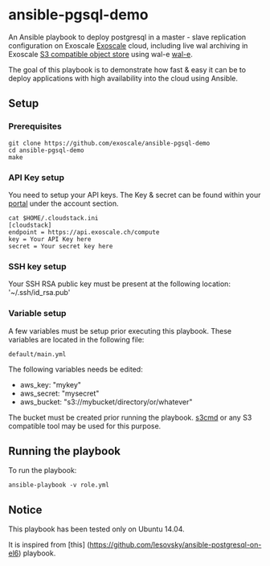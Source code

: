 # ansible-pgsql-demo

An Ansible playbook to deploy postgresql in a master - slave replication configuration on Exoscale [Exoscale](https://exoscale.ch/) cloud, including live wal archiving in Exoscale [S3 compatible object store](https://www.exoscale.ch/open-cloud/storage/) using wal-e [wal-e](https://github.com/wal-e/wal-e).

The goal of this playbook is to demonstrate how fast & easy it can be to deploy applications with high availability into the cloud using Ansible.

## Setup

### Prerequisites

```
git clone https://github.com/exoscale/ansible-pgsql-demo
cd ansible-pgsql-demo
make
```

### API Key setup

You need to setup your API keys. The Key & secret can be found within your [portal](https://portal.exoscale.ch) under the account section.

```
cat $HOME/.cloudstack.ini
[cloudstack]
endpoint = https://api.exoscale.ch/compute
key = Your API Key here
secret = Your secret key here
```

### SSH key setup

Your SSH RSA public key must be present at the following location: '~/.ssh/id_rsa.pub'

### Variable setup

A few variables must be setup prior executing this playbook. These variables are located in the following file:

```
default/main.yml
```

The following variables needs be edited:

* aws_key: "mykey"
* aws_secret: "mysecret"
* aws_bucket: "s3://mybucket/directory/or/whatever"

The bucket must be created prior running the playbook. [s3cmd](http://s3tools.org/s3cmd) or any S3 compatible tool may be used for this purpose.

## Running the playbook 

To run the playbook:

```
ansible-playbook -v role.yml 
```

## Notice

This playbook has been tested only on Ubuntu 14.04.

It is inspired from [this] (https://github.com/lesovsky/ansible-postgresql-on-el6) playbook.
